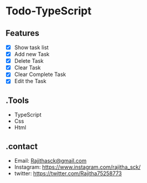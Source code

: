 # Todo-TypeScript



## Features
- [x] Show task list
- [x] Add new Task
- [x] Delete Task
- [x] Clear Task
- [x] Clear Complete Task
- [x] Edit the Task

## .Tools
- TypeScript
- Css
- Html 

## .contact

- Email: Rajithasck@gmail.com
- Instagram: https://www.instagram.com/rajitha_sck/
- twitter: https://twitter.com/Rajitha75258773
